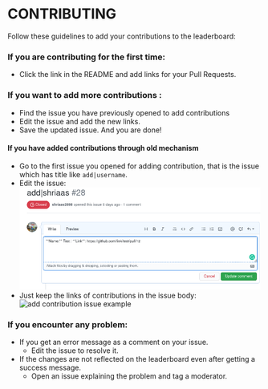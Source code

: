 # CONTRIBUTING
Follow these guidelines to add your contributions to the leaderboard:

### If you are contributing for the first time: 
- Click the link in the README and add links for your Pull Requests.

### If you want to add more contributions : 
- Find the issue you have previously opened to add contributions
- Edit the issue and add the new links.
- Save the updated issue. And you are done!

#### If you have added contributions through old mechanism
  - Go to the first issue you opened for adding contribution, that is the issue which has title like `add|username`.
  - Edit the issue:
  ![updated contributor issue example](Screenshots/updated-contributor-issue-example.png)
  - Just keep the links of contributions in the issue body:
   ![add contribution issue example](Screenshots/add-contribution-issue-example.png)

### If you encounter any problem:
- If you get an error message as a comment on your issue.
  - Edit the issue to resolve it.
- If the changes are not reflected on the leaderboard even after getting a success message.
  - Open an issue explaining the problem and tag a moderator.
  
  
